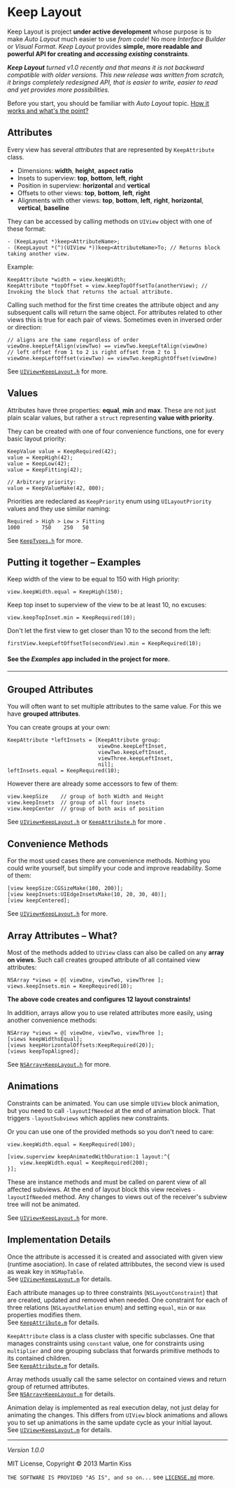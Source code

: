 # Keep Layout

Keep Layout is project **under active development** whose purpose is to make _Auto Layout_ much easier to use _from code_! No more _Interface Builder_ or _Visual Format_. _Keep Layout_ provides **simple, more readable and powerful API for creating and _accessing existing_ constraints**.

_**Keep Layout** turned v1.0 recently and that means it is not backward compatible with older versions. This new release was written from scratch, it brings completely redesigned API, that is easier to write, easier to read and yet provides more possibilities._

Before you start, you should be familiar with _Auto Layout_ topic. [How it works and what's the point?][1]



## Attributes

Every view has several _attributes_ that are represented by `KeepAttribute` class.

  - Dimensions: **width**, **height**, **aspect ratio**
  - Insets to superview: **top**, **bottom**, **left**, **right**
  - Position in superview: **horizontal** and **vertical**
  - Offsets to other views: **top**, **bottom**, **left**, **right**
  - Alignments with other views: **top**, **bottom**, **left**, **right**, **horizontal**, **vertical**, **baseline**
 
They can be accessed by calling methods on `UIView` object with one of these format:

```objc
- (KeepLayout *)keep<AttributeName>;
- (KeepLayout *(^)(UIView *))keep<AttributeName>To; // Returns block taking another view.
```

Example:

```objc
KeepAttribute *width = view.keepWidth;
KeepAttribute *topOffset = view.keepTopOffsetTo(anotherView); // Invoking the block that returns the actual attribute.
```

Calling such method for the first time creates the attribute object and any subsequent calls will return the same object. For attributes related to other views this is true for each pair of views. Sometimes even in inversed order or direction:

```objc
// aligns are the same regardless of order
viewOne.keepLeftAlign(viewTwo) == viewTwo.keepLeftAlign(viewOne)
// left offset from 1 to 2 is right offset from 2 to 1
viewOne.keepLeftOffset(viewTwo) == viewTwo.keepRightOffset(viewOne)
```

See [`UIView+KeepLayout.h`][2] for more.



## Values

Attributes have three properties: **equal**, **min** and **max**. These are not just plain scalar values, but rather a `struct` representing **value with priority**.

They can be created with one of four convenience functions, one for every basic layout priority:

```objc
KeepValue value = KeepRequired(42);
value = KeepHigh(42);
value = KeepLow(42);
value = KeepFitting(42);

// Arbitrary priority:
value = KeepValueMake(42, 800);
```

Priorities are redeclared as `KeepPriority` enum using `UILayoutPriority` values and they use similar naming:

```objc
Required > High > Low > Fitting
1000       750    250   50
```

See [`KeepTypes.h`][3] for more.



## Putting it together – Examples

Keep width of the view to be equal to 150 with High priority:

```objc
view.keepWidth.equal = KeepHigh(150);
```

Keep top inset to superview of the view to be at least 10, no excuses:

```objc
view.keepTopInset.min = KeepRequired(10);

```

Don't let the first view to get closer than 10 to the second from the left:

```objc
firstView.keepLeftOffsetTo(secondView).min = KeepRequired(10);
```

#### See the _Examples_ app included in the project for more.



---



## Grouped Attributes

You will often want to set multiple attributes to the same value. For this we have **grouped attributes**.

You can create groups at your own:

```objc
KeepAttribute *leftInsets = [KeepAttribute group:
                             viewOne.keepLeftInset,
                             viewTwo.keepLeftInset,
                             viewThree.keepLeftInset,
                             nil];
leftInsets.equal = KeepRequired(10);
```

However there are already some accessors to few of them:

```objc
view.keepSize    // group of both Width and Height
view.keepInsets  // group of all four insets
view.keepCenter  // group of both axis of position
```

See [`UIView+KeepLayout.h`][2] or [`KeepAttribute.h`][4] for more .



## Convenience Methods

For the most used cases there are convenience methods. Nothing you could write yourself, but simplify your code and improve readability. Some of them:

```objc
[view keepSize:CGSizeMake(100, 200)];
[view keepInsets:UIEdgeInsetsMake(10, 20, 30, 40)];
[view keepCentered];
```

See [`UIView+KeepLayout.h`][2] for more.



## Array Attributes – What?

Most of the methods added to `UIView` class can also be called on any **array on views**. Such call creates grouped attribute of all contained view attributes:

```objc
NSArray *views = @[ viewOne, viewTwo, viewThree ];
views.keepInsets.min = KeepRequired(10);
```

**The above code creates and configures 12 layout constraints!**

In addition, arrays allow you to use related attributes more easily, using another convenience methods:

```objc
NSArray *views = @[ viewOne, viewTwo, viewThree ];
[views keepWidthsEqual];
[views keepHorizontalOffsets:KeepRequired(20)];
[views keepTopAligned];
```

See [`NSArray+KeepLayout.h`][5] for more.



## Animations

Constraints can be animated. You can use simple `UIView` block animation, but you need to call `-layoutIfNeeded` at the end of animation block. That triggers `-layoutSubviews` which applies new constraints.

Or you can use one of the provided methods so you don't need to care:

```objc
view.keepWidth.equal = KeepRequired(100);

[view.superview keepAnimatedWithDuration:1 layout:^{
    view.keepWidth.equal = KeepRequired(200);
}];
```

These are instance methods and must be called on parent view of all affected subviews. At the end of layout block this view receives `-layoutIfNeeded` method. Any changes to views out of the receiver's subview tree will not be animated.

See [`UIView+KeepLayout.h`][2] for more.



## Implementation Details

Once the attribute is accessed it is created and associated with given view (runtime asociation). In case of related attribbutes, the second view is used as weak key in `NSMapTable`.  
See [`UIView+KeepLayout.m`][6] for details.

Each attribute manages up to three constraints (`NSLayoutConstraint`) that are created, updated and removed when needed. One constraint for each of three relations (`NSLayoutRelation` enum) and setting `equal`, `min` or `max` properties modifies them.  
See [`KeepAttribute.m`][7] for details.

`KeepAttribute` class is a class cluster with specific subclasses. One that manages constraints using `constant` value, one for constraints using `multiplier` and one grouping subclass that forwards primitive methods to its contained children.  
See [`KeepAttribute.m`][7] for details.

Array methods usually call the same selector on contained views and return group of returned attributes.  
See [`NSArray+KeepLayout.m`][8] for details.

Animation delay is implemented as real execution delay, not just delay for animating the changes. This differs from `UIView` block animations and allows you to set up animations in the same update cycle as your initial layout.  
See [`UIView+KeepLayout.m`][6] for details.



---
_Version 1.0.0_

MIT License, Copyright © 2013 Martin Kiss

`THE SOFTWARE IS PROVIDED "AS IS", and so on...` see [`LICENSE.md`][9] more.





[1]: http://developer.apple.com/library/ios/#documentation/UserExperience/Conceptual/AutolayoutPG/Articles/Introduction.html#//apple_ref/doc/uid/TP40010853-CH1-SW1

[2]: Sources/UIView+KeepLayout.h
[3]: Sources/KeepTypes.h
[4]: Sources/KeepAttribute.h
[5]: Sources/NSArray+KeepLayout.h

[6]: Sources/UIView+KeepLayout.m
[7]: Sources/KeepAttribute.m
[8]: Sources/NSArray+KeepLayout.m
[9]: LICENSE.md
